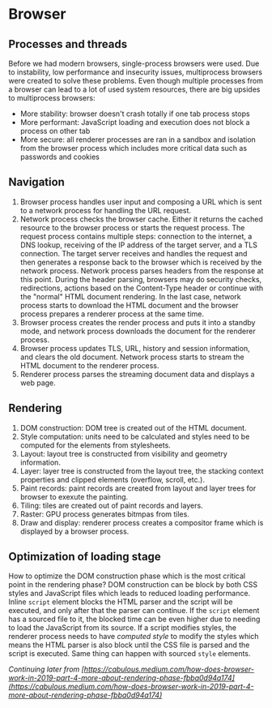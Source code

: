 # Browser

## Processes and threads

Before we had modern browsers, single-process browsers were used. Due to instability, low performance and insecurity issues, multiprocess browsers were created to solve these problems. Even though multiple processes from a browser can lead to a lot of used system resources, there are big upsides to multiprocess browsers:
- More stability: browser doesn't crash totally if one tab process stops
- More performant: JavaScript loading and execution does not block a process on other tab
- More secure: all renderer processes are ran in a sandbox and isolation from the browser process which includes more critical data such as passwords and cookies

## Navigation

1. Browser process handles user input and composing a URL which is sent to a network process for handling the URL request.
2. Network process checks the browser cache. Either it returns the cached resource to the browser process or starts the request process. The request process contains multiple steps: connection to the internet, a DNS lookup, receiving of the IP address of the target server, and a TLS connection. The target server receives and handles the request and then generates a response back to the browser which is received by the network process. Network process parses headers from the response at this point. During the header parsing, browsers may do security checks, redirections, actions based on the Content-Type header or continue with the "normal" HTML document rendering. In the last case, network process starts to download the HTML document and the browser process prepares a renderer process at the same time.
3. Browser process creates the render process and puts it into a standby mode, and network process downloads the document for the renderer process.
4. Browser process updates TLS, URL, history and session information, and clears the old document. Network process starts to stream the HTML document to the renderer process.
5. Renderer process parses the streaming document data and displays a web page.

## Rendering

1. DOM construction: DOM tree is created out of the HTML document.
2. Style computation: units need to be calculated and styles need to be computed for the elements from stylesheets.
3. Layout: layout tree is constructed from visibility and geometry information.
4. Layer: layer tree is constructed from the layout tree, the stacking context properties and clipped elements (overflow, scroll, etc.).
5. Paint records: paint records are created from layout and layer trees for browser to exexute the painting.
6. Tiling: tiles are created out of paint records and layers.
7. Raster: GPU process generates bitmpas from tiles.
8. Draw and display: renderer process creates a compositor frame which is displayed by a browser process.

## Optimization of loading stage

How to optimize the DOM construction phase which is the most critical point in the rendering phase? DOM construction can be block by both CSS styles and JavaScript files which leads to reduced loading performance. Inline `script` element blocks the HTML parser and the script will be executed, and only after that the parser can continue. If the `script` element has a sourced file to it, the blocked time can be even higher due to needing to load the JavaScript from its source. If a script modifies styles, the renderer process needs to have *computed style* to modify the styles which means the HTML parser is also block until the CSS file is parsed and the script is executed. Same thing can happen with sourced `style` elements. 

*Continuing later from [https://cabulous.medium.com/how-does-browser-work-in-2019-part-4-more-about-rendering-phase-fbba0d94a174](https://cabulous.medium.com/how-does-browser-work-in-2019-part-4-more-about-rendering-phase-fbba0d94a174)*
